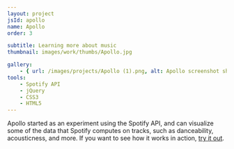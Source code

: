 ```yaml
---
layout: project
jsId: apollo
name: Apollo
order: 3

subtitle: Learning more about music
thumbnail: images/work/thumbs/Apollo.jpg

gallery:
    - { url: /images/projects/Apollo (1).png, alt: Apollo screenshot showing graph of musical features for an album }
tools:
    - Spotify API
    - jQuery
    - CSS3
    - HTML5
---
```


Apollo started as an experiment using the Spotify API, and can visualize some of the data that Spotify computes on tracks, such as danceability, acousticness, and more. If you want to see how it works in action, <a href='http://viktorkoves.com/apollo'>try it out</a>.
